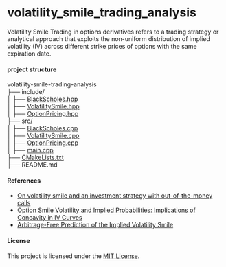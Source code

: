 # volatility_smile_trading_analysis
Volatility Smile Trading in options derivatives refers to a trading strategy or analytical approach that exploits the non-uniform distribution of implied volatility (IV) across different strike prices of options with the same expiration date.


#### project structure 
volatility-smile-trading-analysis\
├── include/\
│   ├── [BlackScholes.hpp](https://github.com/manuelmusngi/volatility-smile-trading-analysis/blob/main/include/BlackScholes.hpp)\
│   ├── [VolatilitySmile.hpp](https://github.com/manuelmusngi/volatility-smile-trading-analysis/blob/main/include/VolatilitySmile.hpp)\
│   ├── [OptionPricing.hpp](https://github.com/manuelmusngi/volatility-smile-trading-analysis/blob/main/include/OptionPricing.hpp)\
├── src/\
│   ├── [BlackScholes.cpp](https://github.com/manuelmusngi/volatility-smile-trading-analysis/blob/main/src/BlackScholes.cpp)\
│   ├── [VolatilitySmile.cpp](https://github.com/manuelmusngi/volatility-smile-trading-analysis/blob/main/src/VolatilitySmile.cpp)\
│   ├── [OptionPricing.cpp](https://github.com/manuelmusngi/volatility-smile-trading-analysis/blob/main/src/OptionPricing.cpp)\
│   ├── [main.cpp](https://github.com/manuelmusngi/volatility-smile-trading-analysis/blob/main/src/main.cpp)\
├── [CMakeLists.txt](https://github.com/manuelmusngi/volatility-smile-trading-analysis/blob/main/CMakeLists.txt)\
├── README.md

#### References
- [On volatility smile and an investment strategy with out-of-the-money calls](https://arxiv.org/abs/1410.1426)
- [Option Smile Volatility and Implied Probabilities: Implications of Concavity in IV Curves](https://arxiv.org/abs/1410.1426)
- [Arbitrage-Free Prediction of the Implied Volatility Smile](https://arxiv.org/abs/1407.5528)

#### License
This project is licensed under the [MIT License](https://github.com/manuelmusngi/regime_switching_models/edit/main/LICENSE).
